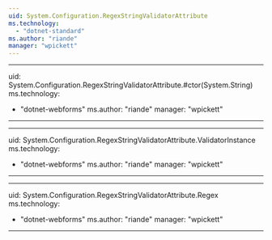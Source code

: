 ```yaml
---
uid: System.Configuration.RegexStringValidatorAttribute
ms.technology: 
  - "dotnet-standard"
ms.author: "riande"
manager: "wpickett"
---
```


---
uid: System.Configuration.RegexStringValidatorAttribute.#ctor(System.String)
ms.technology: 
  - "dotnet-webforms"
ms.author: "riande"
manager: "wpickett"
---

---
uid: System.Configuration.RegexStringValidatorAttribute.ValidatorInstance
ms.technology: 
  - "dotnet-webforms"
ms.author: "riande"
manager: "wpickett"
---

---
uid: System.Configuration.RegexStringValidatorAttribute.Regex
ms.technology: 
  - "dotnet-webforms"
ms.author: "riande"
manager: "wpickett"
---
